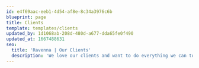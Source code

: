 ```yaml
---
id: e4f69aac-eeb1-4d54-af8e-8c34a3976c6b
blueprint: page
title: Clients
template: templates/clients
updated_by: 1d1068ab-208d-480d-a677-dda65fe0f490
updated_at: 1667488631
seo:
  title: 'Ravenna | Our Clients'
  description: 'We love our clients and want to do everything we can to help them succeed.'
---
```

